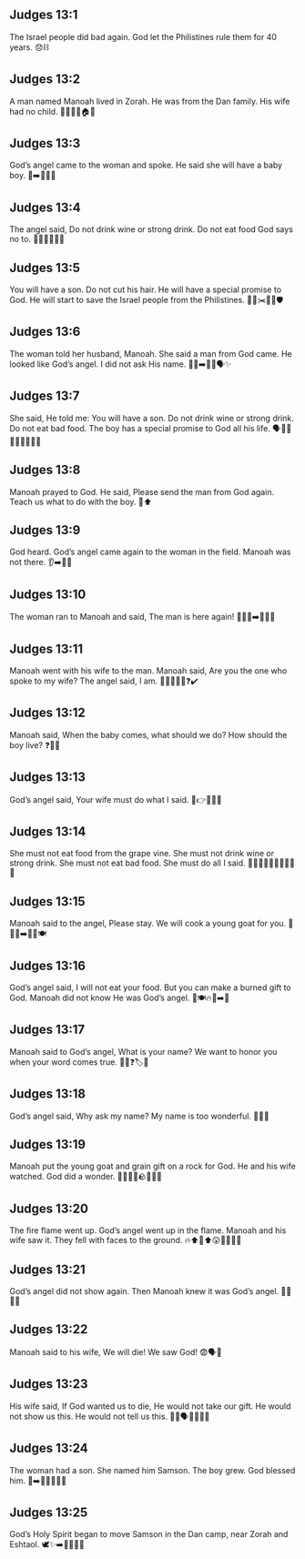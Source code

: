 ## Judges 13:1
The Israel people did bad again. God let the Philistines rule them for 40 years. 😞⛓️
## Judges 13:2
A man named Manoah lived in Zorah. He was from the Dan family. His wife had no child. 🧑‍🌾👩‍🦰🏠😢
## Judges 13:3
God’s angel came to the woman and spoke. He said she will have a baby boy. 👼➡️👩‍🦰🍼
## Judges 13:4
The angel said, Do not drink wine or strong drink. Do not eat food God says no to. 🚫🍷🚫🍺🚫🍖
## Judges 13:5
You will have a son. Do not cut his hair. He will have a special promise to God. He will start to save the Israel people from the Philistines. 🍼👦✂️🚫🙏🛡️
## Judges 13:6
The woman told her husband, Manoah. She said a man from God came. He looked like God’s angel. I did not ask His name. 🏃‍♀️➡️👨‍🌾🗣️✨
## Judges 13:7
She said, He told me: You will have a son. Do not drink wine or strong drink. Do not eat bad food. The boy has a special promise to God all his life. 🗣️🍼🚫🍷🚫🍺🚫🍖🙏
## Judges 13:8
Manoah prayed to God. He said, Please send the man from God again. Teach us what to do with the boy. 🙏⬆️
## Judges 13:9
God heard. God’s angel came again to the woman in the field. Manoah was not there. 👂➡️👼🌾
## Judges 13:10
The woman ran to Manoah and said, The man is here again! 🏃‍♀️💨➡️👨‍🌾🙂
## Judges 13:11
Manoah went with his wife to the man. Manoah said, Are you the one who spoke to my wife? The angel said, I am. 🚶‍♂️🚶‍♀️👼❓✔️
## Judges 13:12
Manoah said, When the baby comes, what should we do? How should the boy live? ❓👶📖
## Judges 13:13
God’s angel said, Your wife must do what I said. 👼👉👩‍🦰✅
## Judges 13:14
She must not eat food from the grape vine. She must not drink wine or strong drink. She must not eat bad food. She must do all I said. 🚫🍇🌿🚫🍷🚫🍺🚫🍖✅
## Judges 13:15
Manoah said to the angel, Please stay. We will cook a young goat for you. 🙏👨‍🌾➡️👼🐐🍽️
## Judges 13:16
God’s angel said, I will not eat your food. But you can make a burned gift to God. Manoah did not know He was God’s angel. 🚫🍽️🔥🎁➡️🙏
## Judges 13:17
Manoah said to God’s angel, What is your name? We want to honor you when your word comes true. 🧑‍🌾❓🏷️🙏
## Judges 13:18
God’s angel said, Why ask my name? My name is too wonderful. 👼✨🤫
## Judges 13:19
Manoah put the young goat and grain gift on a rock for God. He and his wife watched. God did a wonder. 🐐➕🌾🎁🪨🔥👀✨
## Judges 13:20
The fire flame went up. God’s angel went up in the flame. Manoah and his wife saw it. They fell with faces to the ground. 🔥⬆️👼⬆️😲🙇‍♂️🙇‍♀️
## Judges 13:21
God’s angel did not show again. Then Manoah knew it was God’s angel. 👼🚫👀💡
## Judges 13:22
Manoah said to his wife, We will die! We saw God! 😨🗣️🙏
## Judges 13:23
His wife said, If God wanted us to die, He would not take our gift. He would not show us this. He would not tell us this. 👩‍🦰🗣️🤍🙏🎁✨
## Judges 13:24
The woman had a son. She named him Samson. The boy grew. God blessed him. 👶➡️👦📛😊🙏✨
## Judges 13:25
God’s Holy Spirit began to move Samson in the Dan camp, near Zorah and Eshtaol. 🕊️✨➡️💪👦⛺📍
